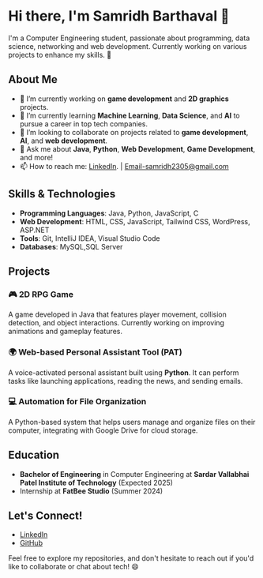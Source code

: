 # Hi there, I'm Samridh Barthaval 👋

I'm a Computer Engineering student, passionate about programming, data science, networking and web development. Currently working on various projects to enhance my skills. 🚀

## About Me
- 🔭 I’m currently working on **game development** and **2D graphics** projects.
- 🌱 I’m currently learning **Machine Learning**, **Data Science**, and **AI** to pursue a career in top tech companies.
- 👯 I’m looking to collaborate on projects related to **game development**, **AI**, and **web development**.
- 💬 Ask me about **Java**, **Python**, **Web Development**, **Game Development**, and more!
- 📫 How to reach me: [LinkedIn](https://www.linkedin.com/in/samridh-barthaval-413372313/). | Email-samridh2305@gmail.com

## Skills & Technologies

- **Programming Languages**: Java, Python, JavaScript, C
- **Web Development**: HTML, CSS, JavaScript,  Tailwind CSS, WordPress, ASP.NET
- **Tools**: Git, IntelliJ IDEA, Visual Studio Code
- **Databases**: MySQL,SQL Server


## Projects

### 🎮 **2D RPG Game**  
A game developed in Java that features player movement, collision detection, and object interactions. Currently working on improving animations and gameplay features.

### 🌍 **Web-based Personal Assistant Tool (PAT)**  
A voice-activated personal assistant built using **Python**. It can perform tasks like launching applications, reading the news, and sending emails.  

### 💻 **Automation for File Organization**  
A Python-based system that helps users manage and organize files on their computer, integrating with Google Drive for cloud storage.

## Education

- **Bachelor of Engineering** in Computer Engineering at **Sardar Vallabhai Patel Institute of Technology** (Expected 2025)
- Internship at **FatBee Studio** (Summer 2024)  


## Let's Connect!

- [LinkedIn](https://www.linkedin.com/in/samridh-barthaval-413372313/)
- [GitHub](https://github.com/Samridh2305)


Feel free to explore my repositories, and don't hesitate to reach out if you'd like to collaborate or chat about tech! 😄
